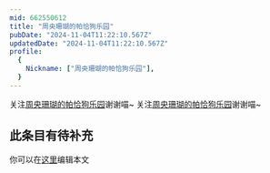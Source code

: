 ```yaml
---
mid: 662550612
title: "周央珊瑚的帕恰狗乐园"
pubDate: "2024-11-04T11:22:10.567Z"
updatedDate: "2024-11-04T11:22:10.567Z"
profile:
  {
    Nickname: ["周央珊瑚的帕恰狗乐园"],
  }
---
```


关注[周央珊瑚的帕恰狗乐园](https://space.bilibili.com/662550612)谢谢喵~ 关注[周央珊瑚的帕恰狗乐园](https://space.bilibili.com/662550612)谢谢喵~

## 此条目有待补充
你可以在[这里](https://github.com/Yuhanawa/VTuber.ICU-Content/edit/master/v/周央珊瑚的帕恰狗乐园/index.md)编辑本文
